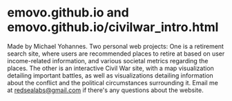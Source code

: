 # emovo.github.io and emovo.github.io/civilwar_intro.html
Made by Michael Yohannes.
Two personal web projects:
One is a retirement search site, where users are recommended places to retire at based on user income-related information, and various societal metrics regarding the places. 
The other is an interactive Civil War site, with a map visualization detailing important battles, as well as visualizations detailing information about the conflict and the political circumstances surrounding it.
Email me at redsealabs@gmail.com if there's any questions about the website.
